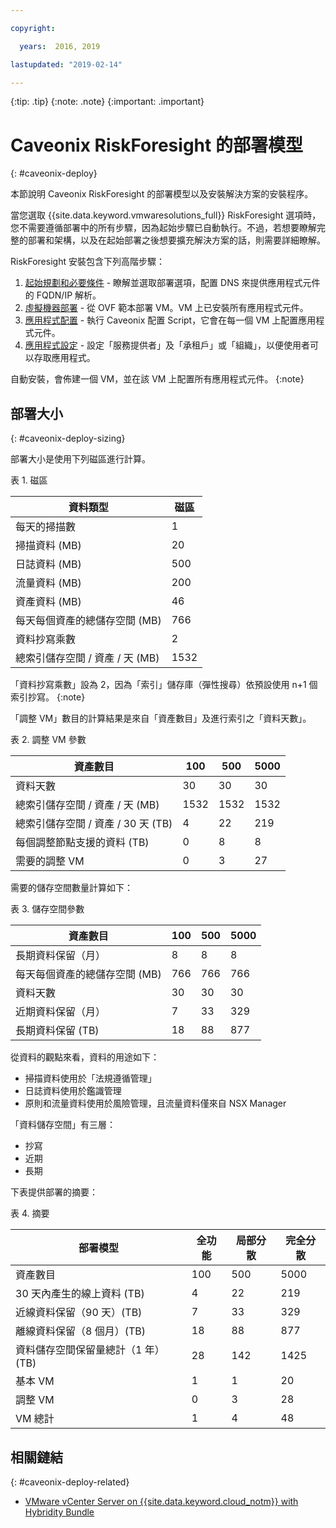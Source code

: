 ```yaml
---

copyright:

  years:  2016, 2019

lastupdated: "2019-02-14"

---
```


{:tip: .tip}
{:note: .note}
{:important: .important}

# Caveonix RiskForesight 的部署模型
{: #caveonix-deploy}

本節說明 Caveonix RiskForesight 的部署模型以及安裝解決方案的安裝程序。

當您選取 {{site.data.keyword.vmwaresolutions_full}} RiskForesight 選項時，您不需要遵循部署中的所有步驟，因為起始步驟已自動執行。不過，若想要瞭解完整的部署和架構，以及在起始部署之後想要擴充解決方案的話，則需要詳細瞭解。

RiskForesight 安裝包含下列高階步驟：

1. [起始規劃和必要條件](/docs/services/vmwaresolutions/archiref/caveonix?topic=vmware-solutions-caveonix-step1) - 瞭解並選取部署選項，配置 DNS 來提供應用程式元件的 FQDN/IP 解析。
2. [虛擬機器部署](/docs/services/vmwaresolutions/archiref/caveonix?topic=vmware-solutions-caveonix-step2) - 從 OVF 範本部署 VM。VM 上已安裝所有應用程式元件。
3. [應用程式配置](/docs/services/vmwaresolutions/archiref/caveonix?topic=vmware-solutions-caveonix-step3) - 執行 Caveonix 配置 Script，它會在每一個 VM 上配置應用程式元件。
4. [應用程式設定](/docs/services/vmwaresolutions/archiref/caveonix?topic=vmware-solutions-caveonix-step4) - 設定「服務提供者」及「承租戶」或「組織」，以便使用者可以存取應用程式。

自動安裝，會佈建一個 VM，並在該 VM 上配置所有應用程式元件。
{:note}

## 部署大小
{: #caveonix-deploy-sizing}

部署大小是使用下列磁區進行計算。

表 1. 磁區

|資料類型	|磁區 |
|---|---|
|每天的掃描數|1 |
|掃描資料 (MB) |20 |
|日誌資料 (MB) |500 |
|流量資料 (MB) |200 |
|資產資料 (MB) |46 |
|每天每個資產的總儲存空間 (MB)	|766 |
|資料抄寫乘數 |2 |
|總索引儲存空間 / 資產 / 天 (MB)	|1532 |

「資料抄寫乘數」設為 2，因為「索引」儲存庫（彈性搜尋）依預設使用 n+1 個索引抄寫。
{:note}

「調整 VM」數目的計算結果是來自「資產數目」及進行索引之「資料天數」。

表 2. 調整 VM 參數

|資產數目 |100	|500	|5000 |
|---|---|---|---|
|資料天數	|30	|30	| 30 |
|總索引儲存空間 / 資產 / 天 (MB)	|1532	|1532	|1532 |
|總索引儲存空間 / 資產 / 30 天 (TB)	|4	|22	|219 |
|每個調整節點支援的資料 (TB) |0	|8	|8 |
|需要的調整 VM |0	|3	|27 |

需要的儲存空間數量計算如下：

表 3. 儲存空間參數

|資產數目 |100	|500	|5000 |
|---|---|---|---|
|長期資料保留（月）|8	|8	|8 |
|每天每個資產的總儲存空間 (MB)	|766	|766	|766 |
|資料天數	|30	|30	| 30 |
|近期資料保留（月）|  7	|33	|329 |
|長期資料保留 (TB) |18	|88	|877 |

從資料的觀點來看，資料的用途如下：

-	掃描資料使用於「法規遵循管理」
-	日誌資料使用於鑑識管理
-	原則和流量資料使用於風險管理，且流量資料僅來自 NSX Manager

「資料儲存空間」有三層：

-	抄寫
-	近期
-	長期

下表提供部署的摘要：

表 4. 摘要

|部署模型 |全功能|局部分散|完全分散|
|---|---|---|---|
|資產數目 |100	|500	|5000 |
|30 天內產生的線上資料 (TB) |4	|22	|219 |
|近線資料保留（90 天）(TB) |  7	|33	|329 |
|離線資料保留（8 個月）(TB) |18	|88	|877 |
|資料儲存空間保留量總計（1 年）(TB) |28	|142	|1425 |
|基本 VM |1	|1	|20 |
|調整 VM |0	|3	|28 |
|VM 總計|1	|4	|48 |

## 相關鏈結
{: #caveonix-deploy-related}

* [VMware vCenter Server on {{site.data.keyword.cloud_notm}} with Hybridity Bundle](/docs/services/vmwaresolutions/archiref/vcs?topic=vmware-solutions-vcs-hybridity-intro)
